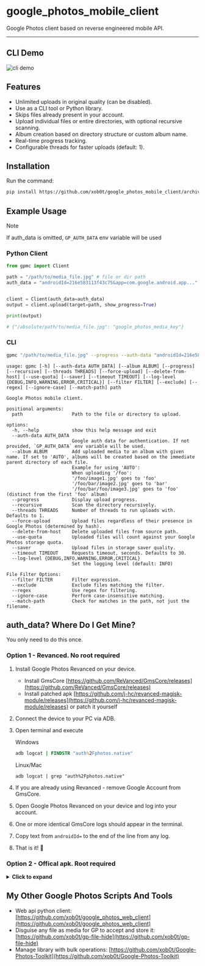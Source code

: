 # google_photos_mobile_client

Google Photos client based on reverse engineered mobile API.

---

## CLI Demo

![cli demo](media/gpmc-demo.webp)

## Features

- Unlimited uploads in original quality (can be disabled).
- Use as a CLI tool or Python library.
- Skips files already present in your account.
- Upload individual files or entire directories, with optional recursive scanning.
- Album creation based on directory structure or custom album name.
- Real-time progress tracking.
- Configurable threads for faster uploads (default: 1).

## Installation

Run the command:

```bash
pip install https://github.com/xob0t/google_photos_mobile_client/archive/refs/heads/main.zip --force-reinstall
```

## Example Usage

> [!NOTE]
> If auth_data is omitted, `GP_AUTH_DATA` env variable will be used

### Python Client

```python
from gpmc import Client

path = "/path/to/media_file.jpg" # file or dir path
auth_data = "androidId=216e583113f43c75&app=com.google.android.app..."


client = Client(auth_data=auth_data)
output = client.upload(target=path, show_progress=True)

print(output)

# {"/absolute/path/to/media_file.jpg": "google_photos_media_key"}

```

### CLI

```bash
gpmc "/path/to/media_file.jpg" --progress --auth-data "androidId=216e583113f43c75&app=com.google.android.app..."
```

```text
usage: gpmc [-h] [--auth-data AUTH_DATA] [--album ALBUM] [--progress] [--recursive] [--threads THREADS] [--force-upload] [--delete-from-host] [--use-quota] [--saver] [--timeout TIMEOUT] [--log-level {DEBUG,INFO,WARNING,ERROR,CRITICAL}] [--filter FILTER] [--exclude] [--regex] [--ignore-case] [--match-path] path

Google Photos mobile client.

positional arguments:
  path                  Path to the file or directory to upload.

options:
  -h, --help            show this help message and exit
  --auth-data AUTH_DATA
                        Google auth data for authentication. If not provided, `GP_AUTH_DATA` env variable will be used.
  --album ALBUM         Add uploaded media to an album with given name. If set to 'AUTO', albums will be created based on the immediate parent directory of each file.
                        Example for using 'AUTO':
                        When uploading '/foo':
                        '/foo/image1.jpg' goes to 'foo'
                        '/foo/bar/image2.jpg' goes to 'bar'
                        '/foo/bar/foo/image3.jpg' goes to 'foo' (distinct from the first 'foo' album)
  --progress            Display upload progress.
  --recursive           Scan the directory recursively.
  --threads THREADS     Number of threads to run uploads with. Defaults to 1.
  --force-upload        Upload files regardless of their presence in Google Photos (determined by hash).
  --delete-from-host    Delete uploaded files from source path.
  --use-quota           Uploaded files will count against your Google Photos storage quota.
  --saver               Upload files in storage saver quality.
  --timeout TIMEOUT     Requests timeout, seconds. Defaults to 30.
  --log-level {DEBUG,INFO,WARNING,ERROR,CRITICAL}
                        Set the logging level (default: INFO)

File Filter Options:
  --filter FILTER       Filter expression.
  --exclude             Exclude files matching the filter.
  --regex               Use regex for filtering.
  --ignore-case         Perform case-insensitive matching.
  --match-path          Check for matches in the path, not just the filename.
```

## auth_data? Where Do I Get Mine?

You only need to do this once.

### Option 1 - Revanced. No root required

1. Install Google Photos Revanced on your device.
    - Install GmsCore [https://github.com/ReVanced/GmsCore/releases](https://github.com/ReVanced/GmsCore/releases)
    - Install patched apk [https://github.com/j-hc/revanced-magisk-module/releases](https://github.com/j-hc/revanced-magisk-module/releases) or patch it yourself
2. Connect the device to your PC via ADB.
3. Open terminal and execute

    Windows

    ```cmd
    adb logcat | FINDSTR "auth%2Fphotos.native"
    ```

    Linux/Mac

    ```shell
    adb logcat | grep "auth%2Fphotos.native"
    ```

4. If you are already using Revanced - remove Google Account from GmsCore.
5. Open Google Photos Revanced on your device and log into your account.
6. One or more identical GmsCore logs should appear in the terminal.
7. Copy text from `androidId=` to the end of the line from any log.
8. That is it! 🎉

### Option 2 - Offical apk. Root required

<details>
  <summary><strong>Click to expand</strong></summary>

1. Get a rooted android device or an emulator. Recommended Android versions 9-13
2. Connect the device to your PC via ADB.
3. Install [HTTP Toolkit](https://httptoolkit.com)
4. In HTTP Toolkit, select Intercept - `Android Device via ADB`. Filter traffic with

    ```text
    contains(https://www.googleapis.com/auth/photos.native)
    ```

    Or if you have an older version of Google Photos, try

    ```text
    contains(www.googleapis.com%2Fauth%2Fplus.photos.readwrite)
    ```

5. Open Google Photos app and login with your account.
6. There should be a single request found.  
   Copy request body as text.  
   ![http_toolkit_tip](media/image.png)
7. Now you've got yourself your auth_data! 🎉

## Troubleshooting

- __No Auth Request Intercepted__  
  1. Log out of your Goolge account.
  2. Log in again.
  3. Try `Android App via Frida` interception method in HTTP Toolkit.

</details>

## My Other Google Photos Scripts And Tools

- Web api python client: [https://github.com/xob0t/google_photos_web_client](https://github.com/xob0t/google_photos_web_client)
- Disguise any file as media for GP to accept and store it: [https://github.com/xob0t/gp-file-hide](https://github.com/xob0t/gp-file-hide)
- Manage library with bulk operations: [https://github.com/xob0t/Google-Photos-Toolkit](https://github.com/xob0t/Google-Photos-Toolkit)
